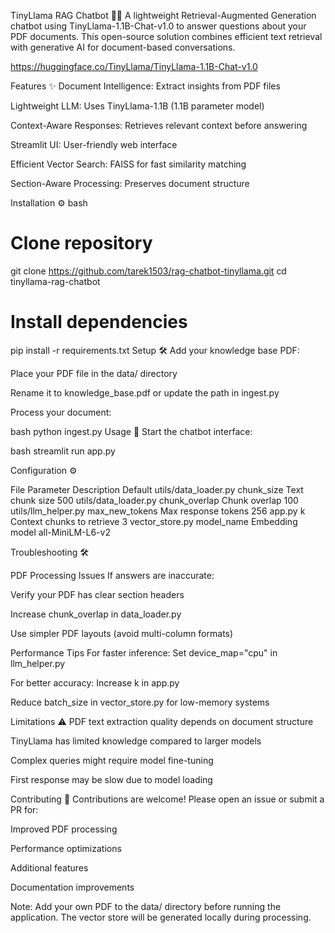 TinyLlama RAG Chatbot 🤖📄
A lightweight Retrieval-Augmented Generation chatbot using TinyLlama-1.1B-Chat-v1.0 to answer questions about your PDF documents. This open-source solution combines efficient text retrieval with generative AI for document-based conversations.

https://huggingface.co/TinyLlama/TinyLlama-1.1B-Chat-v1.0

Features ✨
Document Intelligence: Extract insights from PDF files

Lightweight LLM: Uses TinyLlama-1.1B (1.1B parameter model)

Context-Aware Responses: Retrieves relevant context before answering

Streamlit UI: User-friendly web interface

Efficient Vector Search: FAISS for fast similarity matching

Section-Aware Processing: Preserves document structure

Installation ⚙️
bash
# Clone repository
git clone https://github.com/tarek1503/rag-chatbot-tinyllama.git
cd tinyllama-rag-chatbot

# Install dependencies
pip install -r requirements.txt
Setup 🛠️
Add your knowledge base PDF:

Place your PDF file in the data/ directory

Rename it to knowledge_base.pdf or update the path in ingest.py

Process your document:

bash
python ingest.py
Usage 🚀
Start the chatbot interface:

bash
streamlit run app.py

Configuration ⚙️

File	Parameter	Description	Default
utils/data_loader.py	chunk_size	Text chunk size	500
utils/data_loader.py	chunk_overlap	Chunk overlap	100
utils/llm_helper.py	max_new_tokens	Max response tokens	256
app.py	k	Context chunks to retrieve	3
vector_store.py	model_name	Embedding model	all-MiniLM-L6-v2

Troubleshooting 🛠️

PDF Processing Issues
If answers are inaccurate:

Verify your PDF has clear section headers

Increase chunk_overlap in data_loader.py

Use simpler PDF layouts (avoid multi-column formats)

Performance Tips
For faster inference: Set device_map="cpu" in llm_helper.py

For better accuracy: Increase k in app.py

Reduce batch_size in vector_store.py for low-memory systems

Limitations ⚠️
PDF text extraction quality depends on document structure

TinyLlama has limited knowledge compared to larger models

Complex queries might require model fine-tuning

First response may be slow due to model loading

Contributing 🤝
Contributions are welcome! Please open an issue or submit a PR for:

Improved PDF processing

Performance optimizations

Additional features

Documentation improvements

Note: Add your own PDF to the data/ directory before running the application. The vector store will be generated locally during processing.

